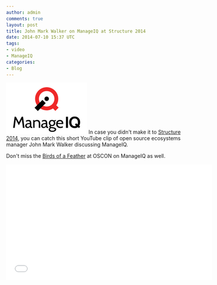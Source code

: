 ```yaml
---
author: admin
comments: true
layout: post
title: John Mark Walker on ManageIQ at Structure 2014
date: 2014-07-10 15:37 UTC
tags:
- video
- ManageIQ
categories:
- Blog
---
```

![](/images/blog/manageiq-vertical.png)
In case you didn't make it to [Structure 2014](http://events.gigaom.com/structure-2014/), you can catch this short YouTube clip of open source ecosystems manager John Mark Walker discussing ManageIQ. 

Don't miss the [Birds of a Feather](/blog/2014/07/manageiq-birds-of-a-feather-at-oscon/) at OSCON on ManageIQ as well. 

<iframe width="560" height="315" src="//www.youtube.com/embed/m-2yadoHTzE" frameborder="0" allowfullscreen></iframe>
